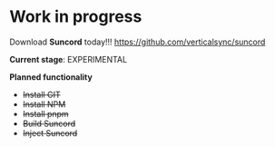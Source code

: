 # Work in progress

Download **Suncord** today!!!
https://github.com/verticalsync/suncord

**Current stage**: EXPERIMENTAL

**Planned functionality**
- ~~Install GIT~~
- ~~Install NPM~~
- ~~Install pnpm~~
- ~~Build Suncord~~
- ~~Inject Suncord~~
